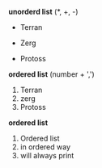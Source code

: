 __unorderd list__ (*, +, -)

* Terran
+ Zerg
- Protoss

__ordered list__ (number + ',')

1. Terran
2. zerg
3. Protoss

__ordered list__

1. Ordered list
3. in ordered way
2. will always print
